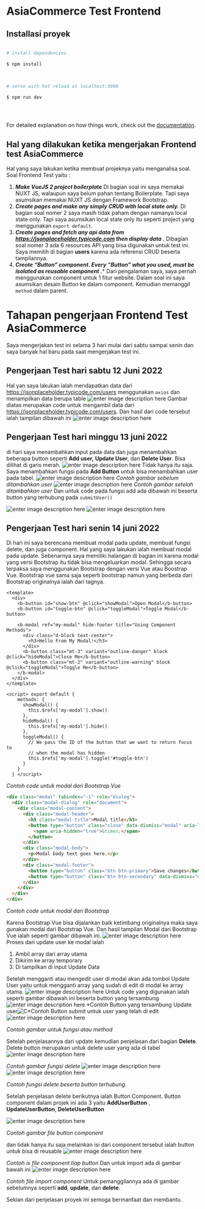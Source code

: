 


# AsiaCommerce Test Frontend

  

## Installasi proyek

  

```bash

# install dependencies

$ npm install

  

# serve with hot reload at localhost:3000

$ npm run dev

  



```

  

For detailed explanation on how things work, check out the [documentation](https://nuxtjs.org).

  

## Hal yang dilakukan ketika mengerjakan Frontend test AsiaCommerce

Hal yang saya lakukan ketika membuat projeknya yaitu menganalisa soal. Soal Frontend Test yaitu :

 1. ***Make VueJS 2 project boilerplate***
	 Di bagian soal ini saya memakai NUXT JS, walaupun saya belum pahan tentang Boilerplate. Tapi saya asumsikan memakai NUXT JS dengan Framework Bootstrap.
 2. ***Create pages and make any simply CRUD with local state only.***
 Di bagian soal nomer 2 saya masih tidak paham dengan namanya local state only. Tapi saya asumsikan local state only itu seperti project yang menggunakan `export default`.
 3. ***Create pages and fetch any api data from  *https://jsonplaceholder.typicode.com then display data* .***
 Dibagian soal nomer 3 ada 6 resources API yang bisa digunakan untuk test ini. Saya memilih di bagian **users** karena ada referensi CRUD beserta tampilannya.
 4. ***Creote “Button” component. Every ”Button” what you used, must be isolated as reusable component* .***
 Dari pengalaman saya, saya pernah menggunakan component untuk 1 fitur website. Dalam soal ini saya asumsikan desain Button ke dalam component. Kemudian memanggil `method` dalam parent.

# Tahapan pengerjaan Frontend Test AsiaCommerce
Saya mengerjakan test ini selama 3 hari mulai dari sabtu sampai senin dan saya banyak hal baru pada saat mengerjakan test ini.
## Pengerjaan Test hari sabtu 12 Juni 2022
Hal yan saya lakukan ialah mendapatkan data dari https://jsonplaceholder.typicode.com/users menggunakan `axios` dan menampilkan data berupa table
![enter image description here](https://i.imgur.com/4AY79g0.jpg)
Gambar diatas merupakan code untuk mengambil data dari https://jsonplaceholder.typicode.com/users. Dan hasil dari code tersebut ialah tampilan dibawah ini
![enter image description here](https://i.imgur.com/z8b7eTF.jpg)
## Pengerjaan Test hari minggu 13 juni 2022
di hari saya menambahkan input pada data dan juga menambahkan beberapa button seperti **Add user,** **Update User**, dan **Delete User**. Bisa dilihat di garis merah.
![enter image description here](https://i.imgur.com/bK0HUN6.jpg)
Tidak hanya itu saja. Saya menambahkan fungsi pada **Add Button** untuk bisa menambahkan user pada tabel.
![enter image description here](https://i.imgur.com/C506MZA.jpg)
*Contoh gambar sebelum ditambahkan user*
![enter image description here](https://i.imgur.com/j7hA0sW.jpg)
*Contoh gambar setelah ditambahkan user*
Dan untuk code pada fungsi add ada dibawah ini beserta button yang terhubung pada `submitUser()`

![enter image description here](https://i.imgur.com/xl6rwZC.jpg)
![enter image description here](https://i.imgur.com/qLQp5yw.jpg)
## Pengerjaan Test hari senin 14 juni 2022
Di hari ini saya berencana membuat modal pada update, membuat fungsi delete, dan juga component. Hal yang saya lakukan ialah membuat modal pada update. Sebenarnya saya memiliki halangan di bagian ini karena modal yang versi Bootstrap itu tidak bisa mengeluarkan modal. Sehingga secara terpaksa saya menggunakan Bootstrap dengan versi Vue atau Boostrap Vue. Bootstrap vue sama saja seperti bootstrap namun yang berbeda dari Bootstrap originalnya ialah dari tagnya.

    <template>
      <div>
        <b-button id="show-btn" @click="showModal">Open Modal</b-button>
        <b-button id="toggle-btn" @click="toggleModal">Toggle Modal</b-button>
    
        <b-modal ref="my-modal" hide-footer title="Using Component Methods">
          <div class="d-block text-center">
            <h3>Hello From My Modal!</h3>
          </div>
          <b-button class="mt-3" variant="outline-danger" block @click="hideModal">Close Me</b-button>
          <b-button class="mt-2" variant="outline-warning" block @click="toggleModal">Toggle Me</b-button>
        </b-modal>
      </div>
    </template>
    
    <script> export default {
        methods: {
          showModal() {
            this.$refs['my-modal'].show()
          },
          hideModal() {
            this.$refs['my-modal'].hide()
          },
          toggleModal() {
            // We pass the ID of the button that we want to return focus to
            // when the modal has hidden
            this.$refs['my-modal'].toggle('#toggle-btn')
          }
        }
      } </script>
*Contoh code untuk modal dari Bootstrap Vue*
```html
<div class="modal" tabindex="-1" role="dialog">
  <div class="modal-dialog" role="document">
    <div class="modal-content">
      <div class="modal-header">
        <h5 class="modal-title">Modal title</h5>
        <button type="button" class="close" data-dismiss="modal" aria-label="Close">
          <span aria-hidden="true">&times;</span>
        </button>
      </div>
      <div class="modal-body">
        <p>Modal body text goes here.</p>
      </div>
      <div class="modal-footer">
        <button type="button" class="btn btn-primary">Save changes</button>
        <button type="button" class="btn btn-secondary" data-dismiss="modal">Close</button>
      </div>
    </div>
  </div>
</div>
```
*Contoh code untuk modal dari Bootstrap*

Karena  Bootstrap Vue bisa dijalankan baik ketimbang originalnya maka saya gunakan modal dari Bootstrap Vue. Dan hasil tampilan Modal dari Bootstrap Vue ialah seperti gambar dibawah ini.
![enter image description here](https://i.imgur.com/XtpsN0o.jpg)
Proses dari update user ke modal ialah

 1. Ambil array dari array utama
 2. Dikirim ke array temporary 
 3. Di tampilkan di input Update Data

Setelah mengganti atau mengedit user di modal akan ada tombol Update User yaitu untuk mengganti array yang sudah di edit di modal ke array utama. 
![enter image description here](https://i.imgur.com/rQKiF8T.png)
Untuk code yang digunakan ialah seperti gambar dibawah ini beserta button yang tersambung
![enter image description here](https://i.imgur.com/XgIvvuc.jpg)
*Contoh Button yang tersambung Update user![*C*](https://i.imgur.com/aevYPpf.jpg)*Contoh Button submit untuk user yang telah di edit
![enter image description here](https://i.imgur.com/IRboGBt.jpg)

*Contoh gambar untuk fungsi atau method*

Setelah penjelasannya dari update kemudian penjelasan dari bagian **Delete**. Delete button merupakan untuk delete user yang ada di tabel
![enter image description here](https://i.imgur.com/YaDfKHZ.png)

*Contoh gambar fungsi delete*
![enter image description here](https://i.imgur.com/rCypk5h.jpg)
![enter image description here](https://i.imgur.com/CiI9xDF.jpg)

*Contoh fungsi delete beserta button terhubung.*

Setelah penjelasan delete berikutnya ialah Button Component. Button component dalam projek ini ada 3 yaitu **AddUserButton** , **UpdateUserButton**, **DeleteUserButton**

![enter image description here](https://i.imgur.com/rllA0Vt.jpg)

*Contoh gambar file button component*

dan tidak hanya itu saja melainkan isi dari component tersebut ialah button untuk bisa di reusable
![enter image description here](https://i.imgur.com/hmbEnxE.jpg)

*Contoh is file component tiap button*
Dan untuk import ada di gambar bawah ini
![enter image description here](https://i.imgur.com/llIsLQP.jpg)

*Contoh file import component*
Untuk pemanggilannya ada di gambar sebelumnya seperti **add**, **update**, dan **delete**. 

Sekian dari penjelasan proyek ini semoga bermanfaat dan membantu.